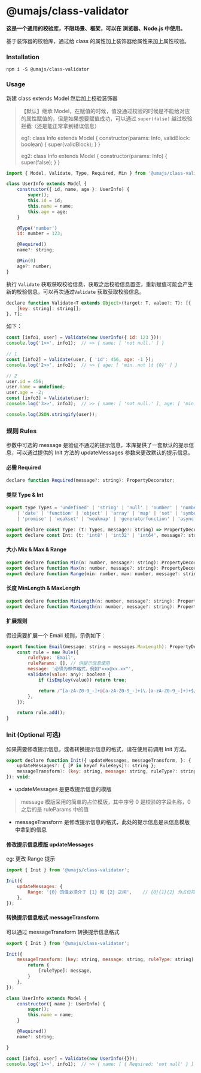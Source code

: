 # @umajs/class-validator

**这是一个通用的校验库，不限场景、框架，可以在 浏览器、Node.js 中使用。**

基于装饰器的校验库，通过给 class 的属性加上装饰器给属性来加上属性校验。

### Installation
```shell
npm i -S @umajs/class-validator
```

### Usage
新建 class extends Model 然后加上校验装饰器

> 【默认】继承 Model，在赋值的时候，值没通过校验的时候是不能给对应的属性赋值的，但是如果想要赋值成功，可以通过 ```super(false)``` 越过校验拦截（还是能正常拿到错误信息）
>
> eg1: class Info extends Model { constructor(params: Info, validBlock: boolean) { super(validBlock); } }
>
> eg2: class Info extends Model { constructor(params: Info) { super(false); } }

```js
import { Model, Validate, Type, Required, Min } from '@umajs/class-validator';

class UserInfo extends Model {
    constructor({ id, name, age }: UserInfo) {
        super();
        this.id = id;
        this.name = name;
        this.age = age;
    }

    @Type('number')
    id: number = 123;

    @Required()
    name?: string;

    @Min(0)
    age?: number;
}
```

执行 ```Validate``` 获取获取校验信息，获取之后校验信息置空，重新赋值可能会产生新的校验信息，可以再次通过```Validate``` 获取获取校验信息。
```js
declare function Validate<T extends Object>(target: T, value?: T): [{
    [key: string]: string[];
}, T];
```

如下：
```js
const [info1, user] = Validate(new UserInfo({ id: 123 }));
console.log('1>>', info1);  // >> { name: [ 'not null.' ] }

// 1
const [info2] = Validate(user, { 'id': 456, age: -1 });
console.log('2>>', info2);  // >> { age: [ 'min..not lt {0}' ] }

// 2
user.id = 456;
user.name = undefined;
user.age = -2;
const [info3] = Validate(user);
console.log('3>>', info3);  // >> { name: [ 'not null.' ], age: [ 'min..not lt {0}' ] }

console.log(JSON.stringify(user));
```

### 规则 Rules
参数中可选的 message 是验证不通过的提示信息，本库提供了一套默认的提示信息，可以通过提供的 Init 方法的 updateMessages 参数来更改默认的提示信息。

#### 必需 Required
```js
declare function Required(message?: string): PropertyDecorator;
```

#### 类型 Type & Int
```js
export type Types = 'undefined' | 'string' | 'null' | 'number' | 'number' | 'boolean'
    | 'date' | 'function' | 'object' | 'array' | 'map' | 'set' | 'symbol' | 'function'
    | 'promise' | 'weakset' | 'weakmap' | 'generatorfunction' | 'asyncfunction' | 'object' | 'regexp';

export declare const Type: (t: Types, message?: string) => PropertyDecorator;
export declare const Int: (t: 'int8' | 'int32' | 'int64', message?: string) => PropertyDecorator;
```

#### 大小 Mix & Max & Range
```js
export declare function Min(n: number, message?: string): PropertyDecorator;
export declare function Max(n: number, message?: string): PropertyDecorator;
export declare function Range(min: number, max: number, message?: string): PropertyDecorator;
```

#### 长度 MinLength & MaxLength
```js
export declare function MinLength(n: number, message?: string): PropertyDecorator;
export declare function MaxLength(n: number, message?: string): PropertyDecorator;
```

#### 扩展规则
假设需要扩展一个 Email 规则，示例如下：
```js
export function Email(message: string = messages.MaxLength): PropertyDecorator {
    const rule = new Rule({
        ruleType: 'Email',
        ruleParams: [], // 供提示信息使用
        message: '必须为邮件格式，例如"xxx@xx.xx"',
        validate(value: any): boolean {
            if (isEmpley(value)) return true;

            return /^[a-zA-Z0-9_-]+@[a-zA-Z0-9_-]+(\.[a-zA-Z0-9_-]+)+$/.test(value);
        },
    });

    return rule.add();
}
```

### Init (Optional 可选)
如果需要修改提示信息，或者转换提示信息的格式，请在使用前调用 Init 方法。
```js
export declare function Init({ updateMessages, messageTransform, }: {
    updateMessages?: { [P in keyof RuleKeys]?: string };
    messageTransform?: (key: string, message: string, ruleType?: string, ruleParams?: any[]) => void;
}): void;
```
- updateMessages 是更改提示信息的模版
> message 模版采用的简单的占位模版，其中序号 0 是校验的字段名称，0 之后的是 ruleParams 中的值
- messageTransform 是修改提示信息的格式，此处的提示信息是从信息模版中拿到的信息

#### 修改提示信息模版 updateMessages
eg: 更改 Range 提示
```js
import { Init } from '@umajs/class-validator';

Init({
    updateMessages: {
        Range: '{0} 的值必须介于 {1} 和 {2} 之间',    // {0}{1}{2} 为占位符，0读取字段名称，1开始会从 Rule 的参数 ruleParams 中取值
    },
});
```

#### 转换提示信息格式 messageTransform
可以通过 messageTransform 转换提示信息格式
```js
export { Init } from '@umajs/class-validator';

Init({
    messageTransform: (key: string, message: string, ruleType: string) => {
        return {
            [ruleType]: message,
        }
    },
});

class UserInfo extends Model {
    constructor({ name }: UserInfo) {
        super();
        this.name = name;
    }

    @Required()
    name?: string;

}

const [info1, user] = Validate(new UserInfo({}));
console.log('1>>', info1);  // >> { name: [ { Required: 'not null' } ] }
```
